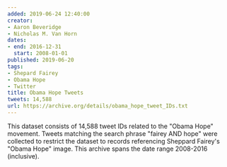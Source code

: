 ```yaml
---
added: 2019-06-24 12:40:00
creator:
- Aaron Beveridge
- Nicholas M. Van Horn
dates:
- end: 2016-12-31
  start: 2008-01-01
published: 2019-06-20
tags:
- Shepard Fairey
- Obama Hope
- Twitter
title: Obama Hope Tweets
tweets: 14,588
url: https://archive.org/details/obama_hope_tweet_IDs.txt
---
```


This dataset consists of 14,588 tweet IDs related to the "Obama Hope"  movement. Tweets matching the search phrase "fairey AND hope" were collected  to restrict the dataset to records referencing Sheppard Fairey's "Obama Hope"  image. This archive spans the date range 2008-2016 (inclusive).
